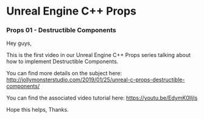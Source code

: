 # Unreal Engine C++ Props
### Props 01 - Destructible Components

Hey guys,

This is the first video in our Unreal Engine C++ Props series talking about how to implement Destructible Components.

You can find more details on the subject here: http://jollymonsterstudio.com/2019/01/25/unreal-c-props-destructible-components/

You can find the associated video tutorial here: https://youtu.be/EdymK0lIjls


Hope this helps, Thanks.
